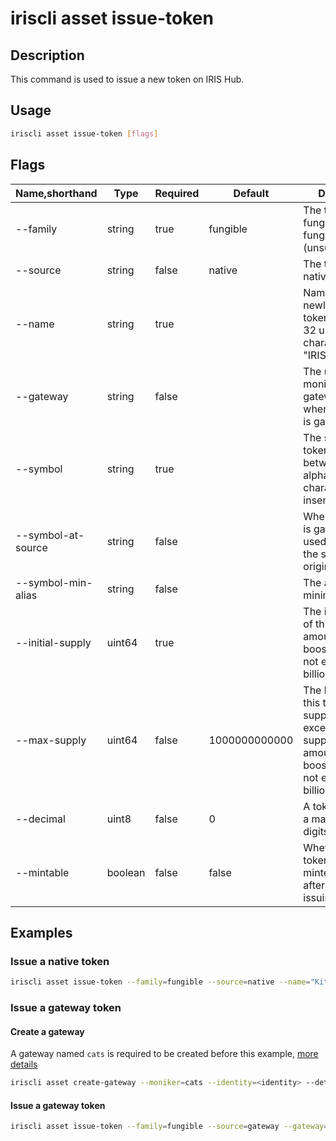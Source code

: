 # iriscli asset issue-token

## Description

This command is used to issue a new token on IRIS Hub.

## Usage

```bash
iriscli asset issue-token [flags]
```


## Flags

| Name,shorthand     | Type    | Required | Default       | Description                                                  |
| ------------------ | ------- | -------- | ------------- | ------------------------------------------------------------ |
| --family           | string  | true     | fungible      | The token type: fungible, non-fungible (unsupported) |
| --source           | string  | false    | native        | The token source: native, gateway                              |
| --name             | string  | true     |               | Name of the newly issued token, limited to 32 unicode characters, e.g. "IRIS Network" |
| --gateway          | string  | false    |               | The unique moniker of the gateway, required when the source is gateway |
| --symbol           | string  | true     |               | The symbol of the token, length between 3 and 6, alphanumeric characters, case insensitive |
| --symbol-at-source | string  | false    |               | When the source is gateway, it is used to identify the symbol on its' original chain |
| --symbol-min-alias | string  | false    |               | The alias of minimum uint                                      |
| --initial-supply   | uint64  | true     |               | The initial supply of this token. The amount before boosting should not exceed 100 billion. |
| --max-supply       | uint64  | false    | 1000000000000 | The hard cap of this token, total supply can not exceed max supply. The amount before boosting should not exceed 1000 billion.|
| --decimal          | uint8   | false    | 0             | A token can have a maximum of 18 digits of decimal         |
| --mintable         | boolean | false    | false         | Whether this token could be minted(increased) after the initial issuing |

## Examples

### Issue a native token

```bash
iriscli asset issue-token --family=fungible --source=native --name="Kitty Token" --symbol=kitty --initial-supply=100000000000 --max-supply=1000000000000 --decimal=0 --mintable=true --fee=1iris --from=<key-name> --commit
```

### Issue a gateway token

#### Create a gateway

A gateway named `cats` is required to be created before this example, [more details](./create-gateway.md)

```bash
iriscli asset create-gateway --moniker=cats --identity=<identity> --details=<details> --website=<website> --from=<key-name> --commit
```

#### Issue a gateway token

```bash
iriscli asset issue-token --family=fungible --source=gateway --gateway=cats --symbol-at-source=cat --name="Kitty Token" --symbol=kitty --initial-supply=100000000000 --max-supply=1000000000000 --decimal=0 --mintable=true  --fee=1iris --from=<key-name> --commit
```
